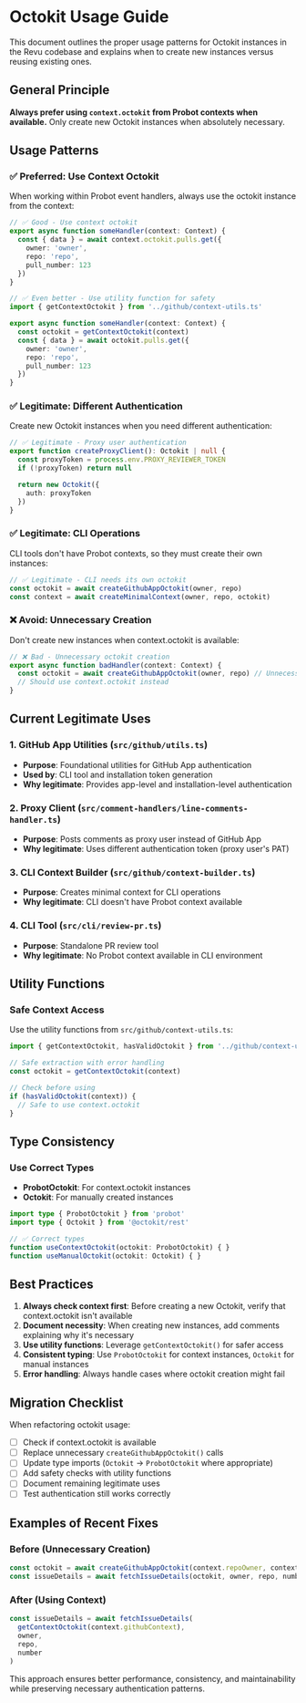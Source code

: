 # Octokit Usage Guide

This document outlines the proper usage patterns for Octokit instances in the Revu codebase and explains when to create new instances versus reusing existing ones.

## General Principle

**Always prefer using `context.octokit` from Probot contexts when available.** Only create new Octokit instances when absolutely necessary.

## Usage Patterns

### ✅ Preferred: Use Context Octokit

When working within Probot event handlers, always use the octokit instance from the context:

```typescript
// ✅ Good - Use context octokit
export async function someHandler(context: Context) {
  const { data } = await context.octokit.pulls.get({
    owner: 'owner',
    repo: 'repo',
    pull_number: 123
  })
}

// ✅ Even better - Use utility function for safety
import { getContextOctokit } from '../github/context-utils.ts'

export async function someHandler(context: Context) {
  const octokit = getContextOctokit(context)
  const { data } = await octokit.pulls.get({
    owner: 'owner',
    repo: 'repo',
    pull_number: 123
  })
}
```

### ✅ Legitimate: Different Authentication

Create new Octokit instances when you need different authentication:

```typescript
// ✅ Legitimate - Proxy user authentication
export function createProxyClient(): Octokit | null {
  const proxyToken = process.env.PROXY_REVIEWER_TOKEN
  if (!proxyToken) return null

  return new Octokit({
    auth: proxyToken
  })
}
```

### ✅ Legitimate: CLI Operations

CLI tools don't have Probot contexts, so they must create their own instances:

```typescript
// ✅ Legitimate - CLI needs its own octokit
const octokit = await createGithubAppOctokit(owner, repo)
const context = await createMinimalContext(owner, repo, octokit)
```

### ❌ Avoid: Unnecessary Creation

Don't create new instances when context.octokit is available:

```typescript
// ❌ Bad - Unnecessary octokit creation
export async function badHandler(context: Context) {
  const octokit = await createGithubAppOctokit(owner, repo) // Unnecessary!
  // Should use context.octokit instead
}
```

## Current Legitimate Uses

### 1. GitHub App Utilities (`src/github/utils.ts`)

- **Purpose**: Foundational utilities for GitHub App authentication
- **Used by**: CLI tool and installation token generation
- **Why legitimate**: Provides app-level and installation-level authentication

### 2. Proxy Client (`src/comment-handlers/line-comments-handler.ts`)

- **Purpose**: Posts comments as proxy user instead of GitHub App
- **Why legitimate**: Uses different authentication token (proxy user's PAT)

### 3. CLI Context Builder (`src/github/context-builder.ts`)

- **Purpose**: Creates minimal context for CLI operations
- **Why legitimate**: CLI doesn't have Probot context available

### 4. CLI Tool (`src/cli/review-pr.ts`)

- **Purpose**: Standalone PR review tool
- **Why legitimate**: No Probot context available in CLI environment

## Utility Functions

### Safe Context Access

Use the utility functions from `src/github/context-utils.ts`:

```typescript
import { getContextOctokit, hasValidOctokit } from '../github/context-utils.ts'

// Safe extraction with error handling
const octokit = getContextOctokit(context)

// Check before using
if (hasValidOctokit(context)) {
  // Safe to use context.octokit
}
```

## Type Consistency

### Use Correct Types

- **ProbotOctokit**: For context.octokit instances
- **Octokit**: For manually created instances

```typescript
import type { ProbotOctokit } from 'probot'
import type { Octokit } from '@octokit/rest'

// ✅ Correct types
function useContextOctokit(octokit: ProbotOctokit) { }
function useManualOctokit(octokit: Octokit) { }
```

## Best Practices

1. **Always check context first**: Before creating a new Octokit, verify that context.octokit isn't available
2. **Document necessity**: When creating new instances, add comments explaining why it's necessary
3. **Use utility functions**: Leverage `getContextOctokit()` for safer access
4. **Consistent typing**: Use `ProbotOctokit` for context instances, `Octokit` for manual instances
5. **Error handling**: Always handle cases where octokit creation might fail

## Migration Checklist

When refactoring octokit usage:

- [ ] Check if context.octokit is available
- [ ] Replace unnecessary `createGithubAppOctokit()` calls
- [ ] Update type imports (`Octokit` → `ProbotOctokit` where appropriate)
- [ ] Add safety checks with utility functions
- [ ] Document remaining legitimate uses
- [ ] Test authentication still works correctly

## Examples of Recent Fixes

### Before (Unnecessary Creation)
```typescript
const octokit = await createGithubAppOctokit(context.repoOwner, context.repoName)
const issueDetails = await fetchIssueDetails(octokit, owner, repo, number)
```

### After (Using Context)
```typescript
const issueDetails = await fetchIssueDetails(
  getContextOctokit(context.githubContext),
  owner,
  repo,
  number
)
```

This approach ensures better performance, consistency, and maintainability while preserving necessary authentication patterns.
